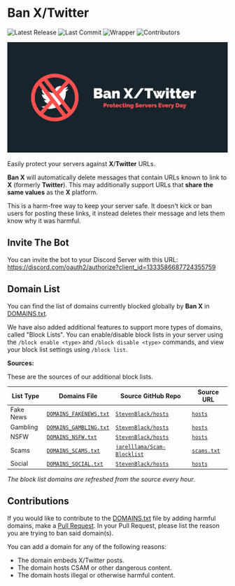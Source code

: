 # Ban X/Twitter

![Latest Release](https://img.shields.io/github/release/ScytedTV-Studios/BanX) ![Last Commit](https://img.shields.io/github/last-commit/ScytedTV-Studios/BanX) ![Wrapper](https://img.shields.io/badge/wrapper-discord.js-5865F2) ![Contributors](https://img.shields.io/github/contributors/ScytedTV-Studios/BanX)

![Ban X - Banner](https://github.com/ScytedTV-Studios/BanX/blob/master/Branding/Ban%20X_Twitter%20-%20GitHub%20Preview.jpg?raw=true)

Easily protect your servers against **X**/**Twitter** URLs.

**Ban X** will automatically delete messages that contain URLs known to link to **X** (formerly **Twitter**). This may additionally support URLs that **share the same values** as the **X** platform.

This is a harm-free way to keep your server safe. It doesn't kick or ban users for posting these links, it instead deletes their message and lets them know why it was harmful.

## Invite The Bot

You can invite the bot to your Discord Server with this URL: https://discord.com/oauth2/authorize?client_id=1333586687724355759

## Domain List

You can find the list of domains currently blocked globally by **Ban X** in [DOMAINS.txt](https://github.com/ScytedTV-Studios/BanX/blob/master/DOMAINS.txt).

We have also added additional features to support more types of domains, called "Block Lists". You can enable/disable block lists in your server using the `/block enable <type>` and `/block disable <type>` commands, and view your block list settings using `/block list`.

**Sources:**

These are the sources of our additional block lists.

| List Type | Domains File | Source GitHub Repo | Source URL |
| --------- | ------------ | ------------------ | ---------- |
| Fake News | [`DOMAINS_FAKENEWS.txt`](https://github.com/ScytedTV-Studios/BanX/blob/master/DOMAINS_FAKENEWS.txt) | [`StevenBlack/hosts`](https://github.com/StevenBlack/hosts) | [`hosts`](https://raw.githubusercontent.com/StevenBlack/hosts/master/alternates/fakenews-only/hosts) |
| Gambling | [`DOMAINS_GAMBLING.txt`](https://github.com/ScytedTV-Studios/BanX/blob/master/DOMAINS_GAMBLING.txt) | [`StevenBlack/hosts`](https://github.com/StevenBlack/hosts) | [`hosts`](https://raw.githubusercontent.com/StevenBlack/hosts/master/alternates/gambling-only/hosts) |
| NSFW | [`DOMAINS_NSFW.txt`](https://github.com/ScytedTV-Studios/BanX/blob/master/DOMAINS_NSFW.txt) | [`StevenBlack/hosts`](https://github.com/StevenBlack/hosts) | [`hosts`](https://raw.githubusercontent.com/StevenBlack/hosts/master/alternates/porn-only/hosts) |
| Scams | [`DOMAINS_SCAMS.txt`](https://github.com/ScytedTV-Studios/BanX/blob/master/DOMAINS_SCAMS.txt) | [`jarelllama/Scam-Blocklist`](https://github.com/jarelllama/Scam-Blocklist) | [`scams.txt`](https://raw.githubusercontent.com/jarelllama/Scam-Blocklist/main/lists/wildcard_domains/scams.txt) |
| Social | [`DOMAINS_SOCIAL.txt`](https://github.com/ScytedTV-Studios/BanX/blob/master/DOMAINS_SOCIAL.txt) | [`StevenBlack/hosts`](https://github.com/StevenBlack/hosts) | [`hosts`](https://raw.githubusercontent.com/StevenBlack/hosts/master/alternates/social-only/hosts) |

*The block list domains are refreshed from the source every hour.*

## Contributions

If you would like to contribute to the [DOMAINS.txt](https://github.com/ScytedTV-Studios/BanX/blob/master/DOMAINS.txt) file by adding harmful domains, make a [Pull Request](https://github.com/ScytedTV-Studios/BanX/pulls). In your Pull Request, please list the reason you are trying to ban said domain(s).

You can add a domain for any of the following reasons:
- The domain embeds X/Twitter posts.
- The domain hosts CSAM or other dangerous content.
- The domain hosts illegal or otherwise harmful content.
